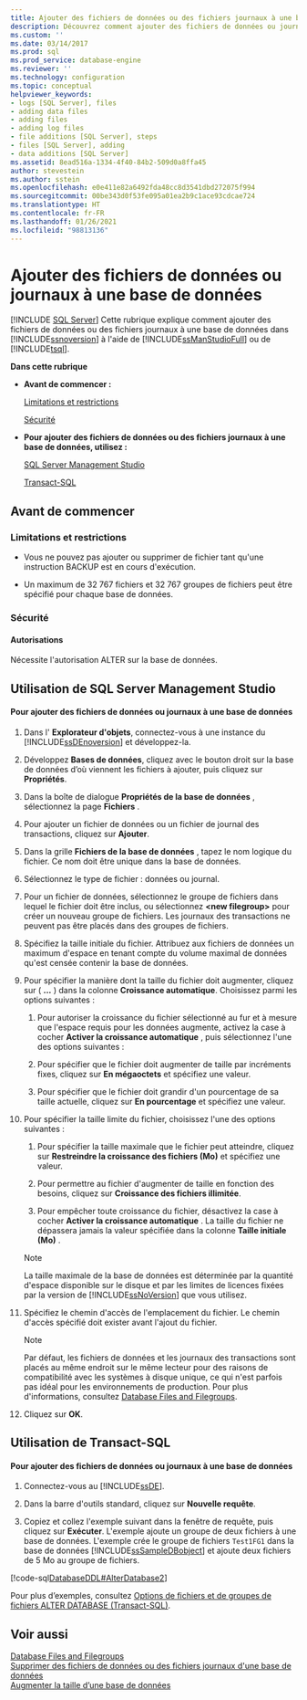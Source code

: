 ```yaml
---
title: Ajouter des fichiers de données ou des fichiers journaux à une base de données | Microsoft Docs
description: Découvrez comment ajouter des fichiers de données ou journaux dans SQL Server 2019 à l’aide de SQL Server Management Studio ou de Transact-SQL.
ms.custom: ''
ms.date: 03/14/2017
ms.prod: sql
ms.prod_service: database-engine
ms.reviewer: ''
ms.technology: configuration
ms.topic: conceptual
helpviewer_keywords:
- logs [SQL Server], files
- adding data files
- adding files
- adding log files
- file additions [SQL Server], steps
- files [SQL Server], adding
- data additions [SQL Server]
ms.assetid: 8ead516a-1334-4f40-84b2-509d0a8ffa45
author: stevestein
ms.author: sstein
ms.openlocfilehash: e0e411e82a6492fda48cc8d3541dbd272075f994
ms.sourcegitcommit: 00be343d0f53fe095a01ea2b9c1ace93cdcae724
ms.translationtype: HT
ms.contentlocale: fr-FR
ms.lasthandoff: 01/26/2021
ms.locfileid: "98813136"
---
```

# <a name="add-data-or-log-files-to-a-database"></a>Ajouter des fichiers de données ou journaux à une base de données
 [!INCLUDE [SQL Server](../../includes/applies-to-version/sqlserver.md)]
  Cette rubrique explique comment ajouter des fichiers de données ou des fichiers journaux à une base de données dans [!INCLUDE[ssnoversion](../../includes/ssnoversion-md.md)] à l'aide de [!INCLUDE[ssManStudioFull](../../includes/ssmanstudiofull-md.md)] ou de [!INCLUDE[tsql](../../includes/tsql-md.md)].  
  
 **Dans cette rubrique**  
  
-   **Avant de commencer :**  
  
     [Limitations et restrictions](#Restrictions)  
  
     [Sécurité](#Security)  
  
-   **Pour ajouter des fichiers de données ou des fichiers journaux à une base de données, utilisez :**  
  
     [SQL Server Management Studio](#SSMSProcedure)  
  
     [Transact-SQL](#TsqlProcedure)  
  
##  <a name="before-you-begin"></a><a name="BeforeYouBegin"></a> Avant de commencer  
  
###  <a name="limitations-and-restrictions"></a><a name="Restrictions"></a> Limitations et restrictions  
  
-   Vous ne pouvez pas ajouter ou supprimer de fichier tant qu'une instruction BACKUP est en cours d'exécution.  
  
-   Un maximum de 32 767 fichiers et 32 767 groupes de fichiers peut être spécifié pour chaque base de données.  
  
###  <a name="security"></a><a name="Security"></a> Sécurité  
  
####  <a name="permissions"></a><a name="Permissions"></a> Autorisations  
 Nécessite l'autorisation ALTER sur la base de données.  
  
##  <a name="using-sql-server-management-studio"></a><a name="SSMSProcedure"></a> Utilisation de SQL Server Management Studio  
  
#### <a name="to-add-data-or-log-files-to-a-database"></a>Pour ajouter des fichiers de données ou journaux à une base de données  
  
1.  Dans l' **Explorateur d'objets**, connectez-vous à une instance du [!INCLUDE[ssDEnoversion](../../includes/ssdenoversion-md.md)] et développez-la.  
  
2.  Développez **Bases de données**, cliquez avec le bouton droit sur la base de données d’où viennent les fichiers à ajouter, puis cliquez sur **Propriétés**.  
  
3.  Dans la boîte de dialogue **Propriétés de la base de données** , sélectionnez la page **Fichiers** .  
  
4.  Pour ajouter un fichier de données ou un fichier de journal des transactions, cliquez sur **Ajouter**.  
  
5.  Dans la grille **Fichiers de la base de données** , tapez le nom logique du fichier. Ce nom doit être unique dans la base de données.  
  
6.  Sélectionnez le type de fichier : données ou journal.  
  
7.  Pour un fichier de données, sélectionnez le groupe de fichiers dans lequel le fichier doit être inclus, ou sélectionnez **\<new filegroup>** pour créer un nouveau groupe de fichiers. Les journaux des transactions ne peuvent pas être placés dans des groupes de fichiers.  
  
8.  Spécifiez la taille initiale du fichier. Attribuez aux fichiers de données un maximum d'espace en tenant compte du volume maximal de données qu'est censée contenir la base de données.  
  
9. Pour spécifier la manière dont la taille du fichier doit augmenter, cliquez sur ( **...** ) dans la colonne **Croissance automatique**. Choisissez parmi les options suivantes :  
  
    1.  Pour autoriser la croissance du fichier sélectionné au fur et à mesure que l'espace requis pour les données augmente, activez la case à cocher **Activer la croissance automatique** , puis sélectionnez l'une des options suivantes :  
  
    2.  Pour spécifier que le fichier doit augmenter de taille par incréments fixes, cliquez sur **En mégaoctets** et spécifiez une valeur.  
  
    3.  Pour spécifier que le fichier doit grandir d'un pourcentage de sa taille actuelle, cliquez sur **En pourcentage** et spécifiez une valeur.  
  
10. Pour spécifier la taille limite du fichier, choisissez l'une des options suivantes :  
  
    1.  Pour spécifier la taille maximale que le fichier peut atteindre, cliquez sur **Restreindre la croissance des fichiers (Mo)** et spécifiez une valeur.  
  
    2.  Pour permettre au fichier d'augmenter de taille en fonction des besoins, cliquez sur **Croissance des fichiers illimitée**.  
  
    3.  Pour empêcher toute croissance du fichier, désactivez la case à cocher **Activer la croissance automatique** . La taille du fichier ne dépassera jamais la valeur spécifiée dans la colonne **Taille initiale (Mo)** .  
  
    > [!NOTE]  
    >  La taille maximale de la base de données est déterminée par la quantité d'espace disponible sur le disque et par les limites de licences fixées par la version de [!INCLUDE[ssNoVersion](../../includes/ssnoversion-md.md)] que vous utilisez.  
  
11. Spécifiez le chemin d'accès de l'emplacement du fichier. Le chemin d'accès spécifié doit exister avant l'ajout du fichier.  
  
    > [!NOTE]  
    >  Par défaut, les fichiers de données et les journaux des transactions sont placés au même endroit sur le même lecteur pour des raisons de compatibilité avec les systèmes à disque unique, ce qui n'est parfois pas idéal pour les environnements de production. Pour plus d'informations, consultez [Database Files and Filegroups](../../relational-databases/databases/database-files-and-filegroups.md).  
  
12. Cliquez sur **OK**.  
  
##  <a name="using-transact-sql"></a><a name="TsqlProcedure"></a> Utilisation de Transact-SQL  
  
#### <a name="to-add-data-or-log-files-to-a-database"></a>Pour ajouter des fichiers de données ou journaux à une base de données  
  
1.  Connectez-vous au [!INCLUDE[ssDE](../../includes/ssde-md.md)].  
  
2.  Dans la barre d'outils standard, cliquez sur **Nouvelle requête**.  
  
3.  Copiez et collez l'exemple suivant dans la fenêtre de requête, puis cliquez sur **Exécuter**. L'exemple ajoute un groupe de deux fichiers à une base de données. L'exemple crée le groupe de fichiers `Test1FG1` dans la base de données [!INCLUDE[ssSampleDBobject](../../includes/sssampledbobject-md.md)] et ajoute deux fichiers de 5 Mo au groupe de fichiers.  
  
 [!code-sql[DatabaseDDL#AlterDatabase2](../../relational-databases/databases/codesnippet/tsql/add-data-or-log-files-to_1.sql)]  
  
 Pour plus d’exemples, consultez [Options de fichiers et de groupes de fichiers ALTER DATABASE &#40;Transact-SQL&#41;](../../t-sql/statements/alter-database-transact-sql-file-and-filegroup-options.md).  
  
## <a name="see-also"></a>Voir aussi  
 [Database Files and Filegroups](../../relational-databases/databases/database-files-and-filegroups.md)   
 [Supprimer des fichiers de données ou des fichiers journaux d'une base de données](../../relational-databases/databases/delete-data-or-log-files-from-a-database.md)   
 [Augmenter la taille d’une base de données](../../relational-databases/databases/increase-the-size-of-a-database.md)  
  
  
